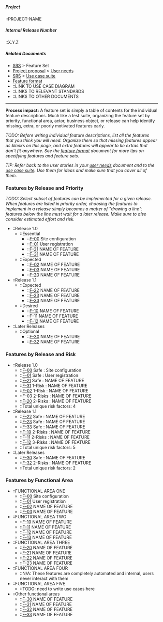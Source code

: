 ##### Project

::PROJECT-NAME

##### Internal Release Number

::X.Y.Z

##### Related Documents

- [SRS](SRS) > Feature Set
- [Project proposal](Proposal) > [User needs](User-Needs)
- [SRS](SRS) > [Use case suite](Use-Case-Suite)
- [Feature format](Feature-Format)
- ::LINK TO USE CASE DIAGRAM
- ::LINKS TO RELEVANT STANDARDS
- ::LINKS TO OTHER DOCUMENTS

---

**Process impact:** A feature set is simply a table of contents for the
individual feature descriptions. Much like a test suite, organizing the
feature set by priority, functional area, actor, business object, or
release can help identify missing, extra, or poorly motivated features
early.

*TODO: Before writing individual feature descriptions, list all the
features that you think you will need. Organize them so that missing
features appear as blanks on this page, and extra features will appear
to be extras that don't fit anywhere. See the
[feature format](Feature-Format#further-information) document for more
tips on specifying features and feature sets.*

*TIP: Refer back to the user stories in your [user needs](User-Needs)
document and to the [use case suite](Use-Case-Suite).
Use them for ideas and make sure that you cover all of them.*

### Features by Release and Priority

*TODO: Select subset of features can be implemented for a given release.
When features are listed in priority order, choosing the features to
implement in a release simply becomes a matter of "drawing a line":
features below the line must wait for a later release. Make sure to also
consider estimated effort and risk.*

- ::Release 1.0
  - ::Essential
    - ::[F-00](Features#f-00_site_configuration) Site configuration
    - ::[F-01](Features#f-01_user_regisration) User registration
    - ::[F-21](Features#f-21_feature_name) NAME OF FEATURE
    - ::[F-31](Features#f-31_feature_name) NAME OF FEATURE
  - ::Expected
    - ::[F-02](Features#f-02_feature_name) NAME OF FEATURE
    - ::[F-03](Features#f-03_feature_name) NAME OF FEATURE
    - ::[F-20](Features#f-20_feature_name) NAME OF FEATURE
- ::Release 1.1
  - ::Expected
    - ::[F-22](Features#f-22_feature_name) NAME OF FEATURE
    - ::[F-23](Features#f-23_feature_name) NAME OF FEATURE
    - ::[F-33](Features#f-33_feature_name) NAME OF FEATURE
  - ::Desired
    - ::[F-10](Features#f-10_feature_name) NAME OF FEATURE
    - ::[F-11](Features#f-11_feature_name) NAME OF FEATURE
    - ::[F-12](Features#f-12_feature_name) NAME OF FEATURE
- ::Later Releases
  - ::Optional
    - ::[F-30](Features#f-30_feature_name) NAME OF FEATURE
    - ::[F-32](Features#f-32_feature_name) NAME OF FEATURE

### Features by Release and Risk

- ::Release 1.0
  - ::[F-00](Features#f-00_site_configurtion) Safe : Site configuration
  - ::[F-01](Features#f-01_user_registration) Safe : User registration
  - ::[F-21](Features#f-21_feature_name) Safe : NAME OF FEATURE
  - ::[F-31](Features#f-31_feature_name) 1-Risk : NAME OF FEATURE
  - ::[F-02](Features#f-02_feature_name) 1-Risk : NAME OF FEATURE
  - ::[F-03](Features#f-03_feature_name) 2-Risks : NAME OF FEATURE
  - ::[F-20](Features#f-20_feature_name) 2-Risks : NAME OF FEATURE
  - ::Total unique risk factors: 4
- ::Release 1.1
  - ::[F-22](Features#f-22_feature_name) Safe : NAME OF FEATURE
  - ::[F-23](Features#f-23_feature_name) Safe : NAME OF FEATURE
  - ::[F-33](Features#f-33_feature_name) Safe : NAME OF FEATURE
  - ::[F-10](Features#f-10_feature_name) 2-Risks : NAME OF FEATURE
  - ::[F-11](Features#f-11_feature_name) 2-Risks : NAME OF FEATURE
  - ::[F-12](Features#f-12_feature_name) 3-Risks : NAME OF FEATURE
  - ::Total unique risk factors: 5
- ::Later Releases
  - ::[F-30](Features#f-30_feature_name) Safe : NAME OF FEATURE
  - ::[F-32](Features#f-32_feature_name) 2-Risks : NAME OF FEATURE
  - ::Total unique risk factors: 2

### Features by Functional Area

- ::FUNCTIONAL AREA ONE
  - ::[F-00](Features#f-00_site_configuration) Site configuration
  - ::[F-01](Features#f-01_user_registration) User registration
  - ::[F-02](Features#f-02_feature_name) NAME OF FEATURE
  - ::[F-03](Features#f-03_feature_name) NAME OF FEATURE
- ::FUNCTIONAL AREA TWO
  - ::[F-10](Features#f-10_feature_name) NAME OF FEATURE
  - ::[F-11](Features#f-11_feature_name) NAME OF FEATURE
  - ::[F-12](Features#f-12_feature_name) NAME OF FEATURE
  - ::[F-13](Features#f-13_feature_name) NAME OF FEATURE
- ::FUNCTIONAL AREA THREE
  - ::[F-20](Features#f-20_feature_name) NAME OF FEATURE
  - ::[F-21](Features#f-21_feature_name) NAME OF FEATURE
  - ::[F-22](Features#f-22_feature_name) NAME OF FEATURE
  - ::[F-23](Features#f-23_feature_name) NAME OF FEATURE
- ::FUNCTIONAL AREA FOUR
  - ::N/A: These features are completely automated and internal, users
    never interact with them
- ::FUNCTIONAL AREA FIVE
  - ::TODO: need to write use cases here
- ::Other functional areas
  - ::[F-30](Features#f-30_feature_name) NAME OF FEATURE
  - ::[F-31](Features#f-31_feature_name) NAME OF FEATURE
  - ::[F-32](Features#f-32_feature_name) NAME OF FEATURE
  - ::[F-33](Features#f-33_feature_name) NAME OF FEATURE
